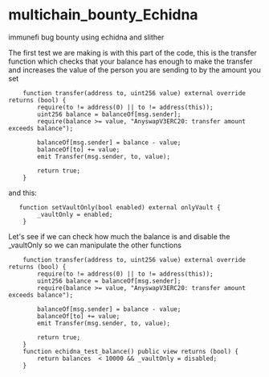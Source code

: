 # multichain_bounty_Echidna
 immunefi bug bounty using echidna and slither

The first test we are making is with this part of the code, this is the transfer function which checks that your balance has enough to make the transfer and increases the value of the person you are sending to by the amount you set

```
    function transfer(address to, uint256 value) external override returns (bool) {
        require(to != address(0) || to != address(this));
        uint256 balance = balanceOf[msg.sender];
        require(balance >= value, "AnyswapV3ERC20: transfer amount exceeds balance");

        balanceOf[msg.sender] = balance - value;
        balanceOf[to] += value;
        emit Transfer(msg.sender, to, value);

        return true;
    }
```
and this:
```
   function setVaultOnly(bool enabled) external onlyVault {
        _vaultOnly = enabled;
    }
```

Let's see if we can check how much the balance is and disable the _vaultOnly so we can manipulate the other functions
```
    function transfer(address to, uint256 value) external override returns (bool) {
        require(to != address(0) || to != address(this));
        uint256 balance = balanceOf[msg.sender];
        require(balance >= value, "AnyswapV3ERC20: transfer amount exceeds balance");

        balanceOf[msg.sender] = balance - value;
        balanceOf[to] += value;
        emit Transfer(msg.sender, to, value);

        return true;
    }
    function echidna_test_balance() public view returns (bool) {
        return balances  < 10000 && _vaultOnly = disabled;
    }
```

